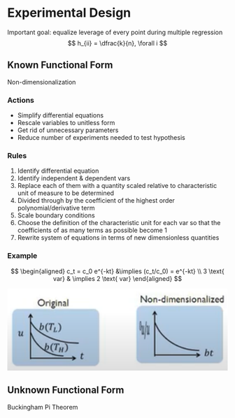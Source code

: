 # Experimental Design

Important goal: equalize leverage of every point during multiple regression
$$
h_{ii} = \dfrac{k}{n}, \forall i
$$

## Known Functional Form

Non-dimensionalization

### Actions

- Simplify differential equations
- Rescale variables to unitless form
- Get rid of unnecessary parameters
- Reduce number of experiments needed to test hypothesis

### Rules

1. Identify differential equation
2. Identify independent & dependent vars
3. Replace each of them with a quantity scaled relative to characteristic unit of measure to be determined
4. Divided through by the coefficient of the highest order polynomial/derivative term
5. Scale boundary conditions
6. Choose the definition of the characteristic unit for each var so that the coefficients of as many terms as possible become 1
7. Rewrite system of equations in terms of new dimensionless quantities

### Example

$$
\begin{aligned}
c_t = c_0 e^{-kt} &\implies (c_t/c_0) = e^{-kt} \\
3 \text{ var} & \implies 2 \text{ var}
\end{aligned}
$$

![image-20240612005324653](assets/image-20240612005324653.png)

## Unknown Functional Form

Buckingham Pi Theorem

